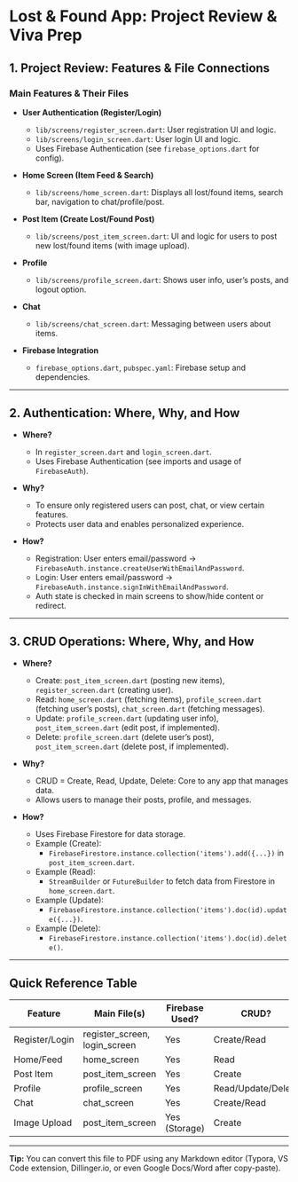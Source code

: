 # Lost & Found App: Project Review & Viva Prep

## 1. Project Review: Features & File Connections

### Main Features & Their Files

- **User Authentication (Register/Login)**
  - `lib/screens/register_screen.dart`: User registration UI and logic.
  - `lib/screens/login_screen.dart`: User login UI and logic.
  - Uses Firebase Authentication (see `firebase_options.dart` for config).

- **Home Screen (Item Feed & Search)**
  - `lib/screens/home_screen.dart`: Displays all lost/found items, search bar, navigation to chat/profile/post.

- **Post Item (Create Lost/Found Post)**
  - `lib/screens/post_item_screen.dart`: UI and logic for users to post new lost/found items (with image upload).

- **Profile**
  - `lib/screens/profile_screen.dart`: Shows user info, user’s posts, and logout option.

- **Chat**
  - `lib/screens/chat_screen.dart`: Messaging between users about items.

- **Firebase Integration**
  - `firebase_options.dart`, `pubspec.yaml`: Firebase setup and dependencies.

---

## 2. Authentication: Where, Why, and How

- **Where?**
  - In `register_screen.dart` and `login_screen.dart`.
  - Uses Firebase Authentication (see imports and usage of `FirebaseAuth`).

- **Why?**
  - To ensure only registered users can post, chat, or view certain features.
  - Protects user data and enables personalized experience.

- **How?**
  - Registration: User enters email/password → `FirebaseAuth.instance.createUserWithEmailAndPassword`.
  - Login: User enters email/password → `FirebaseAuth.instance.signInWithEmailAndPassword`.
  - Auth state is checked in main screens to show/hide content or redirect.

---

## 3. CRUD Operations: Where, Why, and How

- **Where?**
  - Create: `post_item_screen.dart` (posting new items), `register_screen.dart` (creating user).
  - Read: `home_screen.dart` (fetching items), `profile_screen.dart` (fetching user’s posts), `chat_screen.dart` (fetching messages).
  - Update: `profile_screen.dart` (updating user info), `post_item_screen.dart` (edit post, if implemented).
  - Delete: `profile_screen.dart` (delete user’s post), `post_item_screen.dart` (delete post, if implemented).

- **Why?**
  - CRUD = Create, Read, Update, Delete: Core to any app that manages data.
  - Allows users to manage their posts, profile, and messages.

- **How?**
  - Uses Firebase Firestore for data storage.
  - Example (Create): 
    - `FirebaseFirestore.instance.collection('items').add({...})` in `post_item_screen.dart`.
  - Example (Read): 
    - `StreamBuilder` or `FutureBuilder` to fetch data from Firestore in `home_screen.dart`.
  - Example (Update): 
    - `FirebaseFirestore.instance.collection('items').doc(id).update({...})`.
  - Example (Delete): 
    - `FirebaseFirestore.instance.collection('items').doc(id).delete()`.

---

## Quick Reference Table

| Feature         | Main File(s)                  | Firebase Used? | CRUD?      |
|-----------------|------------------------------|---------------|------------|
| Register/Login  | register_screen, login_screen | Yes           | Create/Read|
| Home/Feed       | home_screen                   | Yes           | Read       |
| Post Item       | post_item_screen              | Yes           | Create     |
| Profile         | profile_screen                | Yes           | Read/Update/Delete |
| Chat            | chat_screen                   | Yes           | Create/Read|
| Image Upload    | post_item_screen              | Yes (Storage) | Create     |

---

**Tip:** You can convert this file to PDF using any Markdown editor (Typora, VS Code extension, Dillinger.io, or even Google Docs/Word after copy-paste).
